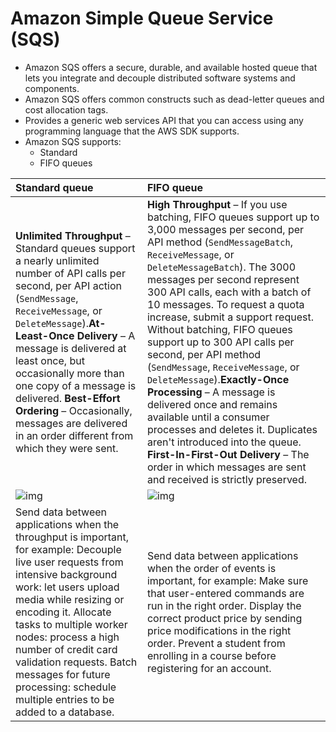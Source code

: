 # Amazon Simple Queue Service (SQS)
- Amazon SQS offers a secure, durable, and available hosted queue that lets you integrate and decouple distributed software systems and components.
- Amazon SQS offers common constructs such as dead-letter queues and cost allocation tags. 
- Provides a generic web services API that you can access using any programming language that the AWS SDK supports.
- Amazon SQS supports:
  - Standard  
  - FIFO queues

| Standard queue                                               | FIFO queue                                                   |
| :----------------------------------------------------------- | :----------------------------------------------------------- |
| **Unlimited Throughput** – Standard queues support a nearly unlimited number of API calls per second, per API action (`SendMessage`, `ReceiveMessage`, or `DeleteMessage`).**At-Least-Once Delivery** – A message is delivered at least once, but occasionally more than one copy of a message is delivered. **Best-Effort Ordering** – Occasionally, messages are delivered in an order different from which they were sent. | **High Throughput** – If you use batching, FIFO queues support up to 3,000 messages per second, per API method (`SendMessageBatch`, `ReceiveMessage`, or `DeleteMessageBatch`). The 3000 messages per second represent 300 API calls, each with a batch of 10 messages. To request a quota increase, submit a support request. Without batching, FIFO queues support up to 300 API calls per second, per API method (`SendMessage`, `ReceiveMessage`, or `DeleteMessage`).**Exactly-Once Processing** – A message is delivered once and remains available until a consumer processes and deletes it. Duplicates aren't introduced into the queue. **First-In-First-Out Delivery** – The order in which messages are sent and received is strictly preserved. |
| ![img](https://docs.aws.amazon.com/AWSSimpleQueueService/latest/SQSDeveloperGuide/images/sqs-what-is-sqs-standard-queue-diagram.png) | ![img](https://docs.aws.amazon.com/AWSSimpleQueueService/latest/SQSDeveloperGuide/images/sqs-what-is-sqs-fifo-queue-diagram.png) |
| Send data between applications when the throughput is important, for example: Decouple live user requests from intensive background work: let users upload media while resizing or encoding it. Allocate tasks to multiple worker nodes: process a high number of credit card validation requests. Batch messages for future processing: schedule multiple entries to be added to a database. | Send data between applications when the order of events is important, for example: Make sure that user-entered commands are run in the right order. Display the correct product price by sending price modifications in the right order. Prevent a student from enrolling in a course before registering for an account. |
